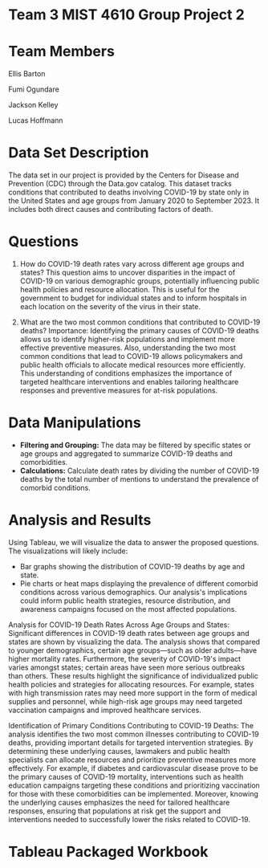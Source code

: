 
# Team 3 MIST 4610 Group Project 2

# Team Members

Ellis Barton

Fumi Ogundare

Jackson Kelley

Lucas Hoffmann

# Data Set Description 
The data set in our project is provided by the Centers for Disease and Prevention (CDC) through the Data.gov catalog. This dataset tracks conditions that contributed to deaths involving COVID-19 by state only in the United States and age groups from January 2020 to September 2023. It includes both direct causes and contributing factors of death.  

# Questions 

1. How do COVID-19 death rates vary across different age groups and states? This question aims to uncover disparities in the impact of COVID-19 on various demographic groups, potentially influencing public health policies and resource allocation. This is useful for the government to budget for individual states and to inform hospitals in each location on the severity of the virus in their state.

2. What are the two most common conditions that contributed to COVID-19 deaths? Importance: Identifying the primary causes of COVID-19 deaths allows us to identify higher-risk populations and implement more effective preventive measures. Also, understanding the two most common conditions that lead to COVID-19 allows policymakers and public health officials to allocate medical resources more efficiently. This understanding of conditions emphasizes the importance of targeted healthcare interventions and enables tailoring healthcare responses and preventive measures for at-risk populations.

# Data Manipulations
- **Filtering and Grouping:** The data may be filtered by specific states or age groups and aggregated to summarize COVID-19 deaths and comorbidities.
- **Calculations:** Calculate death rates by dividing the number of COVID-19 deaths by the total number of mentions to understand the prevalence of comorbid conditions.

# Analysis and Results
Using Tableau, we will visualize the data to answer the proposed questions. The visualizations will likely include:
- Bar graphs showing the distribution of COVID-19 deaths by age and state.
- Pie charts or heat maps displaying the prevalence of different comorbid conditions across various demographics.
Our analysis's implications could inform public health strategies, resource distribution, and awareness campaigns focused on the most affected populations.

Analysis for COVID-19 Death Rates Across Age Groups and States:
Significant differences in COVID-19 death rates between age groups and states are shown by visualizing the data. The analysis shows that compared to younger demographics, certain age groups—such as older adults—have higher mortality rates. Furthermore, the severity of COVID-19's impact varies amongst states; certain areas have seen more serious outbreaks than others. These results highlight the significance of individualized public health policies and strategies for allocating resources. For example, states with high transmission rates may need more support in the form of medical supplies and personnel, while high-risk age groups may need targeted vaccination campaigns and improved healthcare services.

Identification of Primary Conditions Contributing to COVID-19 Deaths:
The analysis identifies the two most common illnesses contributing to COVID-19 deaths, providing important details for targeted intervention strategies. By determining these underlying causes, lawmakers and public health specialists can allocate resources and prioritize preventive measures more effectively. For example, if diabetes and cardiovascular disease prove to be the primary causes of COVID-19 mortality, interventions such as health education campaigns targeting these conditions and prioritizing vaccination for those with these comorbidities can be implemented. Moreover, knowing the underlying causes emphasizes the need for tailored healthcare responses, ensuring that populations at risk get the support and interventions needed to successfully lower the risks related to COVID-19.

# Tableau Packaged Workbook




